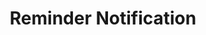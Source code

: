 ---
  id: "16418"
  fieldLayoutId: "89"
  uid: "48e24179-68a5-488c-bb48-0e0fcdd0f065"
  enabled: "1"
  archived: "0"
  dateCreated: "2018-09-30 21:38:24"
  dateUpdated: "2019-01-28 02:47:29"
  siteSettingsId: "16418"
  slug: "reminder-notification"
  siteId: "1"
  uri: "patterns/ios/entry/reminder-notification"
  enabledForSite: "1"
  sectionId: "2"
  typeId: "2"
  authorId: "1"
  postdateCreated: "2018-09-30 21:38:00"
  expirydateCreated: null
  contentId: "16413"
  title: "Reminder Notification"
  field_allColorsComputed: null
  field_allColorsComputedIllustration: null
  field_allColorsComputedThumbnail: null
  field_appDescription: null
  field_appDescriptionSentiment: null
  field_audio: "0"
  field_authorFaq: null
  field_bgThumbPosition: "left center"
  field_body: null
  field_captureSize: null
  field_categoriesRaw: "recall,\njust in time,\nengagement"
  field_categoryInPlainText: null
  field_coldThumbTransform: null
  field_colorPalette: null
  field_contributorName: null
  field_contributorUrl: null
  field_coverColor: null
  field_dominantColor: null
  field_externalContributor: "0"
  field_fetchWebsiteData: null
  field_fullName: null
  field_gfycatSource: null
  field_gif: "0"
  field_gumletUrl: null
  field_gumletUrlNoPreParse: null
  field_howHelps: "<p><strong>Recall, Just in Time, Engagement.</strong></p>\n<p>Apps that help users capture and organize information are widely popular. Some apps like Shazam go way beyond this by even automating the process of identifying and capture unknown information.</p>\n<p>However, many of these apps suffer from a \"use and forget\" syndrome. Since it's clear that users had the intention to reuse this information at a later time, it's essential for developers to provide mechanisms to help users re-acknowledge this information when they possibly need it.</p>\n<p>Shazam achieves this by sending brief notifications, that remind its users about previously identified songs. By doing this, Shazam increases the recall associated with their app and its functions, and also increases the engagement of users that aren't necessarily hard-core Shazam users.</p>"
  field_howWorks: "<p>Shazam is an application can identify music, movies, advertising, and television shows, based on a short sample played and using the microphone on the device.</p>\n<p>Shazam users need to open the app and trigger the listening mode. Shazam will record the sample and will attempt to find a match. If the app finds a match, then it will show it to the user and will save it to a list of identified songs.</p>\n<p>After this, most users will close the app and possibly retrieve the name song at a later time. However, there's a chance that users will forget or not re-check their identified songs after using the app again or only after re-acknowledging the app after a long time.</p>\n<p>To help with this, Shazam passively reminds users about a recent song added to the list, by sending a notification to the users. This reminder helps the users to re-acknowledge information in which they had previous interest and increases the app engagement.</p>"
  field_iconColors: null
  field_iconComputedColors: null
  field_illustrationSource: null
  field_imagePathRaw: "https://s3-us-west-2.amazonaws.com/waveguideio/captures/waves/notification.JPG"
  field_imageTextOcr: null
  field_depthArticleBody: null
  field_lpSentimentScore: null
  field_lpUrl: null
  field_mediaEmbed: null
  field_mobileId: null
  field_mobileShotSrc: null
  field_newsObject: null
  field_pageFetchJsonString: null
  field_patternSrc: "Shazam"
  field_platformRaw: "iOS"
  field_qualityDescription: null
  field_rawResponse: null
  field_readingDuration: null
  field_readingDurationSeconds: null
  field_readingEaseLevel: null
  field_readingEaseScore: null
  field_references: null
  field_screenshotColors: null
  field_screenshotComputedColors: null
  field_sourceFromArchive: null
  field_strategyDescription: null
  field_thumbColors: null
  field_thumbVideoUrl: null
  field_webDescription: null
  field_webTitle: null
  field_what: "<p>This is a solution found in the Shazam apps for iOS and Android. When users tag a song using Shazam, the app will send a notification days later reminding them about the previously identifies song.</p>"
  root: null
  lft: null
  rgt: null
  level: null
  structureId: null
  layout: layouts/post.njk
---